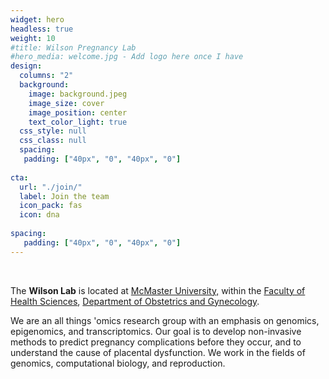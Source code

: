 ```yaml
---
widget: hero
headless: true
weight: 10
#title: Wilson Pregnancy Lab
#hero_media: welcome.jpg - Add logo here once I have
design:
  columns: "2"
  background:
    image: background.jpeg
    image_size: cover
    image_position: center
    text_color_light: true
  css_style: null
  css_class: null
  spacing:
   padding: ["40px", "0", "40px", "0"]
   
cta:
  url: "./join/"
  label: Join the team
  icon_pack: fas
  icon: dna
  
spacing:
   padding: ["40px", "0", "40px", "0"]
---
```

<br>

The **Wilson Lab** is located at [McMaster University,](https://www.mcmaster.ca/) within the [Faculty of Health Sciences](https://healthsci.mcmaster.ca/), [Department of Obstetrics and Gynecology](https://obsgyn.mcmaster.ca/home).

We are an all things 'omics research group with an emphasis on genomics, epigenomics, and transcriptomics. Our goal is to develop non-invasive methods to predict pregnancy complications before they occur, and to understand the cause of placental dysfunction. We work in the fields of genomics, computational biology, and reproduction.

